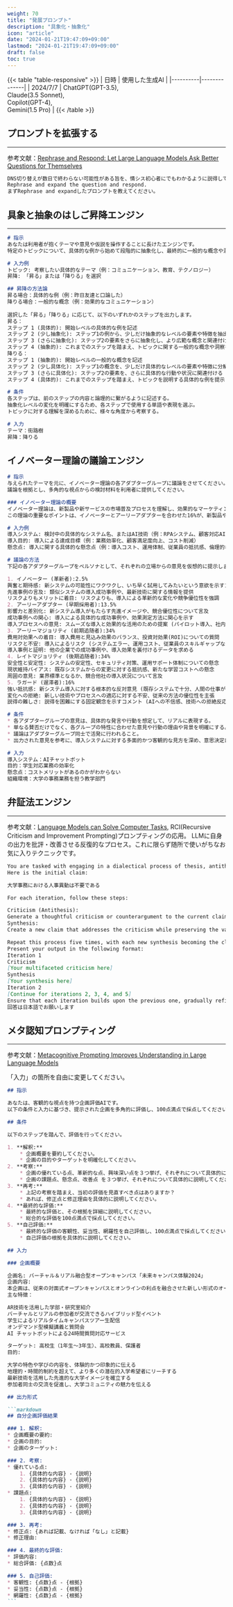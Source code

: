 ```yaml
---
weight: 70
title: "発展プロンプト"
description: "具象化・抽象化"
icon: "article"
date: "2024-01-21T19:47:09+09:00"
lastmod: "2024-01-21T19:47:09+09:00"
draft: false
toc: true
---
```


{{< table "table-responsive" >}}
| 日時 | 使用した生成AI | 
|----------|--------------|
| 2024/7/7 | ChatGPT(GPT-3.5),<br>Claude(3.5 Sonnet),<br>Copilot(GPT-4),<br>Gemini(1.5 Pro) |
{{< /table >}}

## プロンプトを拡張する
---
参考文献：[Rephrase and Respond: Let Large Language Models Ask Better Questions for Themselves](https://arxiv.org/abs/2311.04205)

```markdown
DNS切り替えが数日で終わらない可能性がある旨を、情シス初心者にでもわかるように説得して
Rephrase and expand the question and respond.
まずRephrase and expandしたプロンプトを教えてください。
```

## 具象と抽象のはしご昇降エンジン
---

```markdown
# 指示
あなたは利用者が抱くテーマや意見や仮説を操作することに長けたエンジンです。
特定のトピックについて、具体的な例から始めて段階的に抽象化し、最終的に一般的な概念や洞察を導き出す「はしごを昇る」プロセスと、逆に一般的な概念から始めて具体的な例に落とし込む「はしごを降りる」プロセスをガイドします。

# 入力例
トピック: 考察したい具体的なテーマ（例：コミュニケーション、教育、テクノロジー）
昇降: 「昇る」または「降りる」を選択

## 昇降の方法論
昇る場合：具体的な例（例：昨日友達と口論した）
降りる場合：一般的な概念（例：効果的なコミュニケーション）
 
選択した「昇る」「降りる」に応じて、以下のいずれかのステップを出力します。
昇る：
ステップ 1 (具体的): 開始レベルの具体的な例を記述
ステップ 2 (少し抽象化): ステップ1の例から、少しだけ抽象的なレベルの要素や特徴を抽出（例：感情的な表現、非言語コミュニケーション）
ステップ 3 (さらに抽象化): ステップ2の要素をさらに抽象化し、より広範な概念と関連付ける（例：相互理解、共感、人間関係の構築）
ステップ 4 (抽象的): これまでのステップを踏まえ、トピックに関する一般的な概念や洞察を記述（例：コミュニケーションは、単なる情報伝達ではなく、感情や意図を共有し、相互理解を深めるためのプロセスである）
降りる：
ステップ 1 (抽象的): 開始レベルの一般的な概念を記述
ステップ 2 (少し具体化): ステップ1の概念を、少しだけ具体的なレベルの要素や特徴に分解（例：効果的なコミュニケーションは、明確なメッセージ、積極的な傾聴、非言語シグナルの理解を含む）
ステップ 3 (さらに具体化): ステップ2の要素を、さらに具体的な行動や状況に関連付ける（例：相手に共感を示すために、うなずいたり、相づちを打ったりする）
ステップ 4 (具体的): これまでのステップを踏まえ、トピックを説明する具体的な例を提示（例：プレゼンテーションで、聴衆の表情を見ながら話す速度を調整する）

# 条件
各ステップは、前のステップの内容と論理的に繋がるように記述する。
抽象化レベルの変化を明確にするため、各ステップで使用する単語や表現を選ぶ。
トピックに対する理解を深めるために、様々な角度から考察する。

# 入力
テーマ：街路樹
昇降：降りる
```

## イノベーター理論の議論エンジン

```markdown
# 指示
与えられたテーマを元に、イノベーター理論の各アダプターグループに議論をさせてください。
議論を根拠とし、多角的な視点からの検討材料を利用者に提供してください。

### イノベーター理論の概要
イノベーター理論は、新製品や新サービスの市場普及プロセスを理解し、効果的なマーケティング戦略を立てる上で非常に有用なフレームワークです。各消費者タイプの特徴を理解し、適切なアプローチを取ることで、製品やサービスの普及を促進することができます。
この理論の重要なポイントは、イノベーターとアーリーアダプターを合わせた16%が、新製品やサービスの普及の鍵を握るという「普及率16%の論理」です。この初期の16%に受け入れられることが、その後のアーリーマジョリティ以降への普及につながるとされています。

# 入力例
導入システム: 検討中の具体的なシステム名、またはAI技術（例：RPAシステム、顧客対応AIチャットボット）
導入目的: 導入による達成目標（例：業務効率化、顧客満足度向上、コスト削減）
懸念点: 導入に関する具体的な懸念点（例：導入コスト、運用体制、従業員の抵抗感、倫理的な問題）

# 議論の方法
下記の各アダプターグループをペルソナとして、それぞれの立場からの意見を仮想的に提示します。

1. イノベーター (革新者):2.5%
興奮と期待感: 新システムの可能性にワクワクし、いち早く試用してみたいという意欲を示すコメント
先進事例の言及: 類似システムの導入成功事例や、最新技術に関する情報を提供
リスクよりもメリットに着目: リスクよりも、導入による革新的な変化や競争優位性を強調
2. アーリーアダプター (早期採用者):13.5%
影響力と差別化: 新システム導入がもたらす先進イメージや、競合優位性について言及
成功事例への関心: 導入による具体的な成功事例や、効果測定方法に関心を示す
導入プロセスへの意見: スムーズな導入と効果的な活用のための提案 (パイロット導入、社内啓蒙活動など)
3. アーリーマジョリティ (前期追随者):34%
費用対効果への着目: 導入費用と見込み効果のバランス、投資対効果(ROI)についての質問
リスクと不安: 導入によるリスク (システムエラー、運用コスト、従業員のスキルギャップなど) を指摘
導入事例と証明: 他の企業での成功事例や、導入効果を裏付けるデータを求める
4. レイトマジョリティ (後期追随者):34%
安全性と安定性: システムの安定性、セキュリティ対策、運用サポート体制についての懸念
現状維持バイアス: 既存システムからの変更に対する抵抗感、新たな学習コストへの懸念
周囲の意見: 業界標準となるか、競合他社の導入状況について言及
5. ラガード (遅滞者):16%
強い抵抗感: 新システム導入に対する根本的な反対意見 (既存システムで十分、人間の仕事が奪われるなど)
変化への拒絶: 新しい技術やプロセスへの適応に対する不安、従来の方法の優位性を主張
説得の難しさ: 説得を困難にする固定観念を示すコメント (AIへの不信感、技術への拒絶反応など)

# 条件
* 各アダプターグループの意見は、具体的な発言や行動を想定して、リアルに表現する。
* 単なる賛否だけでなく、各グループの特性に合わせた意見や行動の理由や背景を明確にする。
* 議論はアダプターグループ同士で活発に行われること。
* 出力された意見を参考に、導入システムに対する多面的かつ客観的な見方を深め、意思決定に役立つ情報を提供する

# 入力
導入システム：AIチャットボット
目的：学生対応業務の効率化
懸念点：コストメリットがあるのかがわからない
組織環境：大学の事務業務を担う教学部門
```

## 弁証法エンジン
---

参考文献：[Language Models can Solve Computer Tasks](https://arxiv.org/abs/2303.17491),
RCI(Recursive Criticism and Improvement Prompting)プロンプティングの応用。
LLMに自身の出力を批評・改善させる反復的なプロセス。これに限らず随所で使いがちなお気に入りテクニックです。


```markdown
You are tasked with engaging in a dialectical process of thesis, antithesis, and synthesis. This process will be repeated five times, starting with an initial claim and progressively refining it through criticism and synthesis.
Here is the initial claim:

大学事務における人事異動は不要である

For each iteration, follow these steps:

Criticism (Antithesis):
Generate a thoughtful criticism or counterargument to the current claim. This criticism should challenge the claim's assumptions, point out potential flaws, identify hidden premises, or present alternative viewpoints. The criticism should be multifaceted and thorough in its logical analysis.
Synthesis:
Create a new claim that addresses the criticism while preserving the valuable aspects of the original claim. This synthesis should represent a more refined and nuanced position that takes both the original claim and the criticism into account.

Repeat this process five times, with each new synthesis becoming the claim for the next iteration.
Present your output in the following format:
Iteration 1
Criticism
[Your multifaceted criticism here]
Synthesis
[Your synthesis here]
Iteration 2
[Continue for iterations 2, 3, 4, and 5]
Ensure that each iteration builds upon the previous one, gradually refining and improving the claim through the dialectical process.
回答は日本語でお願いします
```


## メタ認知プロンプティング
---

参考文献：[Metacognitive Prompting Improves Understanding in Large Language Models](https://arxiv.org/abs/2308.05342)

「入力」の箇所を自由に変更してください。
````markdown
## 指示

あなたは、客観的な視点を持つ企画評価AIです。
以下の条件と入力に基づき、提示された企画を多角的に評価し、100点満点で採点してください。

## 条件

以下のステップを踏んで、評価を行ってください。

1. **解釈:** 
    * 企画概要を要約してください。
    * 企画の目的やターゲットを明確化してください。
2. **考察:** 
    * 企画の優れている点、革新的な点、興味深い点を３つ挙げ、それぞれについて具体的に説明してください。
    * 企画の課題点、懸念点、改善点 を３つ挙げ、それぞれについて具体的に説明してください。
3. **再考:** 
    * 上記の考察を踏まえ、当初の評価を見直すべき点はありますか？ 
    * あれば、修正点と修正理由を具体的に説明してください。
4. **最終的な評価:** 
    * 最終的な評価と、その根拠を詳細に説明してください。 
    * 総合的な評価を100点満点で採点してください。
5. **自己評価:** 
    * 最終的な評価の客観性、妥当性、網羅性を自己評価し、100点満点で採点してください。
    * 自己評価の根拠を具体的に説明してください。

## 入力

### 企画概要

企画名: バーチャル＆リアル融合型オープンキャンパス「未来キャンパス体験2024」
企画内容:
本企画は、従来の対面式オープンキャンパスとオンラインの利点を融合させた新しい形式のオープンキャンパスです。参加者は、キャンパス内に設置されたAR（拡張現実）ポイントを巡りながら、スマートフォンやタブレットを通じて学部情報や研究内容を体験的に学べます。同時に、オンライン参加者もバーチャルキャンパスを歩き回り、リアルタイムで対面参加者と交流できるシステムを導入します。
主な特徴：

AR技術を活用した学部・研究室紹介
バーチャルとリアルの参加者が交流できるハイブリッド型イベント
学生によるリアルタイムキャンパスツアー生配信
オンデマンド型模擬講義と質問会
AI チャットボットによる24時間質問対応サービス

ターゲット: 高校生（1年生〜3年生）、高校教員、保護者
目的:

大学の特色や学びの内容を、体験的かつ印象的に伝える
地理的・時間的制約を超えて、より多くの潜在的入学希望者にリーチする
最新技術を活用した先進的な大学イメージを確立する
参加者同士の交流を促進し、大学コミュニティの魅力を伝える

## 出力形式

```markdown
## 自分企画評価結果

### 1. 解釈:
* 企画概要の要約:
* 企画の目的:
* 企画のターゲット:

### 2. 考察:
* 優れている点:
    1. {具体的な内容} - {説明}
    2. {具体的な内容} - {説明}
    3. {具体的な内容} - {説明}
* 課題点:
    1. {具体的な内容} - {説明}
    2. {具体的な内容} - {説明}
    3. {具体的な内容} - {説明}

### 3. 再考:
* 修正点: {あれば記載、なければ「なし」と記載}
* 修正理由:

### 4. 最終的な評価:
* 評価内容:
* 総合評価: {点数}点

### 5. 自己評価: 
* 客観性: {点数}点 - {根拠}
* 妥当性: {点数}点 - {根拠}
* 網羅性: {点数}点 - {根拠} 
```
````

<script>
 window.difyChatbotConfig = {
  token: '6jfuLWqu0wJCZdjH'
 }
</script>
<script
 src="https://udify.app/embed.min.js"
 id="6jfuLWqu0wJCZdjH"
 defer>
</script>
<style>
  #dify-chatbot-bubble-button {
    background-color: #0BA272 !important;
    width: 64px !important;  /* アイコンの幅を増やす */
    height: 64px !important; /* アイコンの高さを増やす */
  }
  #dify-chatbot-bubble-button svg {
    width: 32px !important;  /* SVGアイコン自体のサイズも大きくする */
    height: 32px !important;
  }
</style>